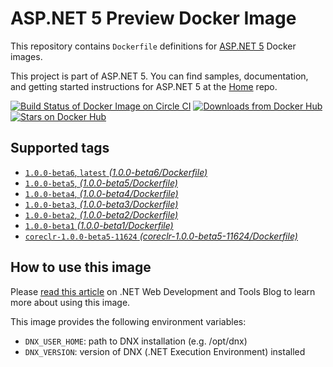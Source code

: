 <h1><a id="user-content-aspnet-5-preview-docker-image" class="anchor" href="#aspnet-5-preview-docker-image" aria-hidden="true"><span class="octicon octicon-link"></span></a>ASP.NET 5 Preview Docker Image</h1>

<p>This repository contains <code>Dockerfile</code> definitions for <a href="https://github.com/aspnet/home">ASP.NET 5</a> Docker images.</p>

<p>This project is part of ASP.NET 5. You can find samples, documentation, and getting started instructions for ASP.NET 5 at the <a href="https://github.com/aspnet/home">Home</a> repo.</p>

<p><a href="https://circleci.com/gh/aspnet/aspnet-docker/tree/master"><img src="https://camo.githubusercontent.com/a745eb0dad444c113872205fb25b9b2e27986083/68747470733a2f2f696d672e736869656c64732e696f2f636972636c6563692f70726f6a6563742f6173706e65742f6173706e65742d646f636b65722e737667" alt="Build Status of Docker Image on Circle CI" data-canonical-src="https://img.shields.io/circleci/project/aspnet/aspnet-docker.svg" style="max-width:100%;"></a>
<a href="https://registry.hub.docker.com/u/microsoft/aspnet"><img src="https://camo.githubusercontent.com/72c2977c09b5e5fc59ecaed5cc0025bcbaa41ed1/68747470733a2f2f696d672e736869656c64732e696f2f646f636b65722f70756c6c732f6d6963726f736f66742f6173706e65742e737667" alt="Downloads from Docker Hub" data-canonical-src="https://img.shields.io/docker/pulls/microsoft/aspnet.svg" style="max-width:100%;"></a>
<a href="https://registry.hub.docker.com/u/microsoft/aspnet"><img src="https://camo.githubusercontent.com/38cb38d3b94075f6625d54e579d3145a15ca7b1b/68747470733a2f2f696d672e736869656c64732e696f2f646f636b65722f73746172732f6d6963726f736f66742f6173706e65742e737667" alt="Stars on Docker Hub" data-canonical-src="https://img.shields.io/docker/stars/microsoft/aspnet.svg" style="max-width:100%;"></a></p>

<h2><a id="user-content-supported-tags" class="anchor" href="#supported-tags" aria-hidden="true"><span class="octicon octicon-link"></span></a>Supported tags</h2>

<ul>
<li><a href="https://github.com/aspnet/aspnet-docker/blob/master/1.0.0-beta6/Dockerfile"><code>1.0.0-beta6</code>, <code>latest</code>  <em>(1.0.0-beta6/Dockerfile)</em></a></li>
<li><a href="https://github.com/aspnet/aspnet-docker/blob/master/1.0.0-beta5/Dockerfile"><code>1.0.0-beta5</code>,  <em>(1.0.0-beta5/Dockerfile)</em></a></li>
<li><a href="https://github.com/aspnet/aspnet-docker/blob/master/1.0.0-beta4/Dockerfile"><code>1.0.0-beta4</code>,  <em>(1.0.0-beta4/Dockerfile)</em></a></li>
<li><a href="https://github.com/aspnet/aspnet-docker/blob/master/1.0.0-beta3/Dockerfile"><code>1.0.0-beta3</code>,  <em>(1.0.0-beta3/Dockerfile)</em></a></li>
<li><a href="https://github.com/aspnet/aspnet-docker/blob/master/1.0.0-beta2/Dockerfile"><code>1.0.0-beta2</code>,  <em>(1.0.0-beta2/Dockerfile)</em></a></li>
<li><a href="https://github.com/aspnet/aspnet-docker/blob/master/1.0.0-beta1/Dockerfile"><code>1.0.0-beta1</code> <em>(1.0.0-beta1/Dockerfile)</em></a></li>
<li><a href="https://github.com/aspnet/aspnet-docker/blob/master/coreclr-1.0.0-beta5-11624/Dockerfile"><code>coreclr-1.0.0-beta5-11624</code> <em>(coreclr-1.0.0-beta5-11624/Dockerfile)</em></a></li>
</ul>

<h2><a id="user-content-how-to-use-this-image" class="anchor" href="#how-to-use-this-image" aria-hidden="true"><span class="octicon octicon-link"></span></a>How to use this image</h2>

<p>Please <a href="http://blogs.msdn.com/b/webdev/archive/2015/01/14/running-asp-net-5-applications-in-linux-containers-with-docker.aspx">read this article</a> on .NET Web Development and Tools Blog to learn more about using this image.</p>

<p>This image provides the following environment variables:</p>

<ul>
<li><code>DNX_USER_HOME</code>: path to DNX installation (e.g. /opt/dnx)</li>
<li><code>DNX_VERSION</code>: version of DNX (.NET Execution Environment) installed</li>
</ul>
